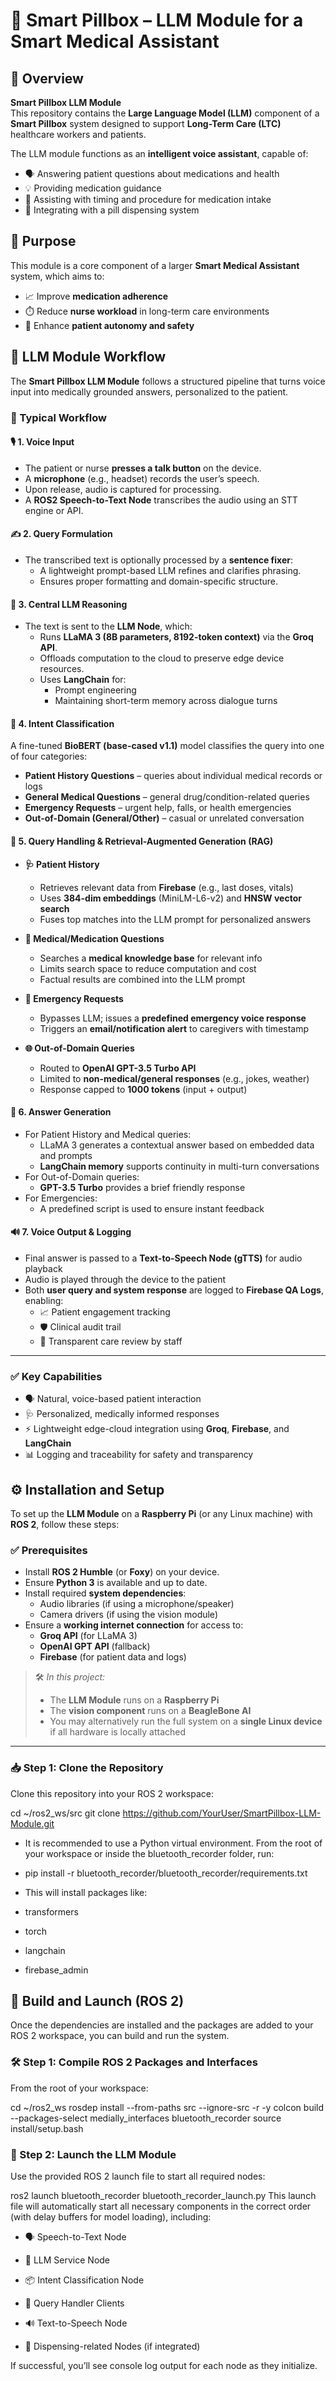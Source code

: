 # 💊 Smart Pillbox – LLM Module for a Smart Medical Assistant

## 🧠 Overview

**Smart Pillbox LLM Module**  
This repository contains the **Large Language Model (LLM)** component of a **Smart Pillbox** system designed to support **Long-Term Care (LTC)** healthcare workers and patients.

The LLM module functions as an **intelligent voice assistant**, capable of:

- 🗣️ Answering patient questions about medications and health
- 💡 Providing medication guidance
- 🧭 Assisting with timing and procedure for medication intake
- 🤝 Integrating with a pill dispensing system

## 🎯 Purpose

This module is a core component of a larger **Smart Medical Assistant** system, which aims to:

- 📈 Improve **medication adherence**
- ⏱️ Reduce **nurse workload** in long-term care environments
- 🧓 Enhance **patient autonomy and safety**

## 🔁 LLM Module Workflow

The **Smart Pillbox LLM Module** follows a structured pipeline that turns voice input into medically grounded answers, personalized to the patient.

### 🧩 Typical Workflow

#### 🎙️ 1. Voice Input
- The patient or nurse **presses a talk button** on the device.
- A **microphone** (e.g., headset) records the user’s speech.
- Upon release, audio is captured for processing.
- A **ROS2 Speech-to-Text Node** transcribes the audio using an STT engine or API.

#### ✍️ 2. Query Formulation
- The transcribed text is optionally processed by a **sentence fixer**:
  - A lightweight prompt-based LLM refines and clarifies phrasing.
  - Ensures proper formatting and domain-specific structure.

#### 🧠 3. Central LLM Reasoning
- The text is sent to the **LLM Node**, which:
  - Runs **LLaMA 3 (8B parameters, 8192-token context)** via the **Groq API**.
  - Offloads computation to the cloud to preserve edge device resources.
  - Uses **LangChain** for:
    - Prompt engineering
    - Maintaining short-term memory across dialogue turns

#### 🧭 4. Intent Classification
A fine-tuned **BioBERT (base-cased v1.1)** model classifies the query into one of four categories:

- **Patient History Questions** – queries about individual medical records or logs
- **General Medical Questions** – general drug/condition-related queries
- **Emergency Requests** – urgent help, falls, or health emergencies
- **Out-of-Domain (General/Other)** – casual or unrelated conversation

#### 🧰 5. Query Handling & Retrieval-Augmented Generation (RAG)

- **🩺 Patient History**
  - Retrieves relevant data from **Firebase** (e.g., last doses, vitals)
  - Uses **384-dim embeddings** (MiniLM-L6-v2) and **HNSW vector search**
  - Fuses top matches into the LLM prompt for personalized answers

- **💊 Medical/Medication Questions**
  - Searches a **medical knowledge base** for relevant info
  - Limits search space to reduce computation and cost
  - Factual results are combined into the LLM prompt

- **🚨 Emergency Requests**
  - Bypasses LLM; issues a **predefined emergency voice response**
  - Triggers an **email/notification alert** to caregivers with timestamp

- **🌐 Out-of-Domain Queries**
  - Routed to **OpenAI GPT-3.5 Turbo API**
  - Limited to **non-medical/general responses** (e.g., jokes, weather)
  - Response capped to **1000 tokens** (input + output)

#### 🧾 6. Answer Generation
- For Patient History and Medical queries:
  - LLaMA 3 generates a contextual answer based on embedded data and prompts
  - **LangChain memory** supports continuity in multi-turn conversations
- For Out-of-Domain queries:
  - **GPT-3.5 Turbo** provides a brief friendly response
- For Emergencies:
  - A predefined script is used to ensure instant feedback

#### 🔊 7. Voice Output & Logging
- Final answer is passed to a **Text-to-Speech Node (gTTS)** for audio playback
- Audio is played through the device to the patient
- Both **user query and system response** are logged to **Firebase QA Logs**, enabling:
  - 📈 Patient engagement tracking
  - 🛡️ Clinical audit trail
  - 🔁 Transparent care review by staff

---

### ✅ Key Capabilities

- 🗣️ Natural, voice-based patient interaction
- 🩺 Personalized, medically informed responses
- ⚡ Lightweight edge-cloud integration using **Groq**, **Firebase**, and **LangChain**
- 📊 Logging and traceability for safety and transparency


## ⚙️ Installation and Setup

To set up the **LLM Module** on a **Raspberry Pi** (or any Linux machine) with **ROS 2**, follow these steps:

### ✅ Prerequisites

- Install **ROS 2 Humble** (or **Foxy**) on your device.
- Ensure **Python 3** is available and up to date.
- Install required **system dependencies**:
  - Audio libraries (if using a microphone/speaker)
  - Camera drivers (if using the vision module)
- Ensure a **working internet connection** for access to:
  - **Groq API** (for LLaMA 3)
  - **OpenAI GPT API** (fallback)
  - **Firebase** (for patient data and logs)

> 🛠️ *In this project:*
> - The **LLM Module** runs on a **Raspberry Pi**
> - The **vision component** runs on a **BeagleBone AI**
> - You may alternatively run the full system on a **single Linux device** if all hardware is locally attached

---

### 📥 Step 1: Clone the Repository

Clone this repository into your ROS 2 workspace:


cd ~/ros2_ws/src
git clone https://github.com/YourUser/SmartPillbox-LLM-Module.git


- It is recommended to use a Python virtual environment. From the root of your workspace or inside the bluetooth_recorder folder, run:


- pip install -r bluetooth_recorder/bluetooth_recorder/requirements.txt
- This will install packages like:

- transformers

- torch

- langchain

- firebase_admin

## 🚀 Build and Launch (ROS 2)

Once the dependencies are installed and the packages are added to your ROS 2 workspace, you can build and run the system.

### 🛠️ Step 1: Compile ROS 2 Packages and Interfaces

From the root of your workspace:


cd ~/ros2_ws
rosdep install --from-paths src --ignore-src -r -y
colcon build --packages-select medially_interfaces bluetooth_recorder
source install/setup.bash

### 🚦 Step 2: Launch the LLM Module
Use the provided ROS 2 launch file to start all required nodes:

ros2 launch bluetooth_recorder bluetooth_recorder_launch.py
This launch file will automatically start all necessary components in the correct order (with delay buffers for model loading), including:

- 🗣️ Speech-to-Text Node

- 🧠 LLM Service Node

- 📦 Intent Classification Node

- 🧾 Query Handler Clients

- 🔊 Text-to-Speech Node

- 💊 Dispensing-related Nodes (if integrated)

If successful, you’ll see console log output for each node as they initialize.




